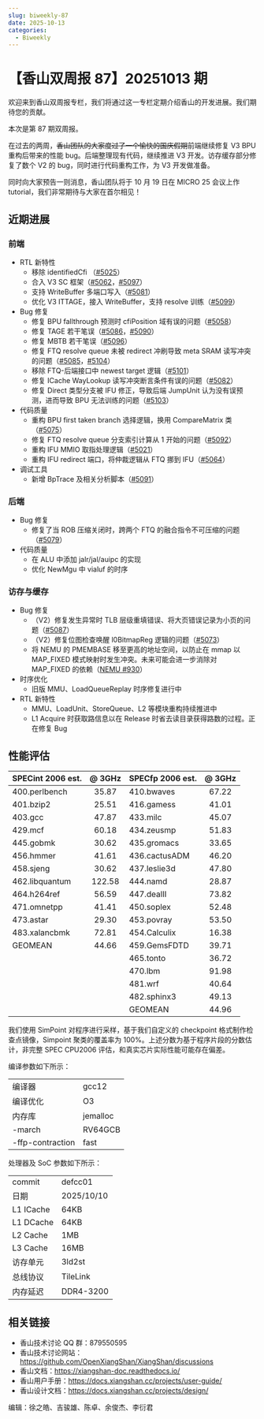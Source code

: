 ```yaml
---
slug: biweekly-87
date: 2025-10-13
categories:
  - Biweekly
---
```


# 【香山双周报 87】20251013 期

欢迎来到香山双周报专栏，我们将通过这一专栏定期介绍香山的开发进展。我们期待您的贡献。

本次是第 87 期双周报。

在过去的两周，~~香山团队的大家度过了一个愉快的国庆假期~~前端继续修复 V3 BPU 重构后带来的性能 bug。后端整理现有代码，继续推进 V3 开发。访存缓存部分修复了数个 V2 的 bug，同时进行代码重构工作，为 V3 开发做准备。

同时向大家预告一则消息，香山团队将于 10 月 19 日在 MICRO 25 会议上作 tutorial，我们非常期待与大家在首尔相见！

<!-- more -->

## 近期进展

### 前端

- RTL 新特性
  - 移除 identifiedCfi （[#5025](https://github.com/OpenXiangShan/XiangShan/pull/5025)）
  - 合入 V3 SC 框架（[#5062](https://github.com/OpenXiangShan/XiangShan/pull/5062)，[#5097](https://github.com/OpenXiangShan/XiangShan/pull/5097)）
  - 支持 WriteBuffer 多端口写入（[#5081](https://github.com/OpenXiangShan/XiangShan/pull/5081)）
  - 优化 V3 ITTAGE，接入 WriteBuffer，支持 resolve 训练（[#5099](https://github.com/OpenXiangShan/XiangShan/pull/5099)）
- Bug 修复
  - 修复 BPU fallthrough 预测时 cfiPosition 域有误的问题（[#5058](https://github.com/OpenXiangShan/XiangShan/pull/5058)）
  - 修复 TAGE 若干笔误（[#5086](https://github.com/OpenXiangShan/XiangShan/pull/5086)，[#5090](https://github.com/OpenXiangShan/XiangShan/pull/5090)）
  - 修复 MBTB 若干笔误（[#5096](https://github.com/OpenXiangShan/XiangShan/pull/5096)）
  - 修复 FTQ resolve queue 未被 redirect 冲刷导致 meta SRAM 读写冲突的问题（[#5085](https://github.com/OpenXiangShan/XiangShan/pull/5085)，[#5104](https://github.com/OpenXiangShan/XiangShan/pull/5104)）
  - 移除 FTQ-后端接口中 newest target 逻辑（[#5101](https://github.com/OpenXiangShan/XiangShan/pull/5101)）
  - 修复 ICache WayLookup 读写冲突断言条件有误的问题（[#5082](https://github.com/OpenXiangShan/XiangShan/pull/5082)）
  - 修复 Direct 类型分支被 IFU 修正，导致后端 JumpUnit 认为没有误预测，进而导致 BPU 无法训练的问题（[#5103](https://github.com/OpenXiangShan/XiangShan/pull/5103)）
- 代码质量
  - 重构 BPU first taken branch 选择逻辑，换用 CompareMatrix 类（[#5075](https://github.com/OpenXiangShan/XiangShan/pull/5075)）
  - 修复 FTQ resolve queue 分支索引计算从 1 开始的问题（[#5092](https://github.com/OpenXiangShan/XiangShan/pull/5092)）
  - 重构 IFU MMIO 取指处理逻辑（[#5021](https://github.com/OpenXiangShan/XiangShan/pull/5021)）
  - 重构 IFU redirect 端口，将仲裁逻辑从 FTQ 挪到 IFU（[#5064](https://github.com/OpenXiangShan/XiangShan/pull/5064)）
- 调试工具
  - 新增 BpTrace 及相关分析脚本（[#5091](https://github.com/OpenXiangShan/XiangShan/pull/5091)）

### 后端

- Bug 修复
  - 修复了当 ROB 压缩关闭时，跨两个 FTQ 的融合指令不可压缩的问题（[#5079](https://github.com/OpenXiangShan/XiangShan/pull/5079)）
- 代码质量
  - 在 ALU 中添加 jalr/jal/auipc 的实现
  - 优化 NewMgu 中 vialuf 的时序

### 访存与缓存

- Bug 修复
  - （V2）修复发生异常时 TLB 层级重填错误、将大页错误记录为小页的问题（[#5087](https://github.com/OpenXiangShan/XiangShan/pull/5087)）
  - （V2）修复位图检查唤醒 l0BitmapReg 逻辑的问题（[#5073](https://github.com/OpenXiangShan/XiangShan/pull/5073)）
  - 将 NEMU 的 PMEMBASE 移至更高的地址空间，以防止在 mmap 以 MAP_FIXED 模式映射时发生冲突。未来可能会进一步消除对 MAP_FIXED 的依赖（[NEMU #930](https://github.com/OpenXiangShan/NEMU/pull/930)）
- 时序优化
  - 旧版 MMU、LoadQueueReplay 时序修复进行中
- RTL 新特性
  - MMU、LoadUnit、StoreQueue、L2 等模块重构持续推进中
  - L1 Acquire 时获取路信息以在 Release 时省去读目录获得路数的过程。正在修复 Bug

## 性能评估

| SPECint 2006 est. | @ 3GHz | SPECfp 2006 est. | @ 3GHz |
| :---------------- | :----: | :--------------- | :----: |
| 400.perlbench     | 35.87  | 410.bwaves       | 67.22  |
| 401.bzip2         | 25.51  | 416.gamess       | 41.01  |
| 403.gcc           | 47.87  | 433.milc         | 45.07  |
| 429.mcf           | 60.18  | 434.zeusmp       | 51.83  |
| 445.gobmk         | 30.62  | 435.gromacs      | 33.65  |
| 456.hmmer         | 41.61  | 436.cactusADM    | 46.20  |
| 458.sjeng         | 30.62  | 437.leslie3d     | 47.80  |
| 462.libquantum    | 122.58 | 444.namd         | 28.87  |
| 464.h264ref       | 56.59  | 447.dealII       | 73.82  |
| 471.omnetpp       | 41.41  | 450.soplex       | 52.48  |
| 473.astar         | 29.30  | 453.povray       | 53.50  |
| 483.xalancbmk     | 72.81  | 454.Calculix     | 16.38  |
| GEOMEAN           | 44.66  | 459.GemsFDTD     | 39.71  |
|                   |        | 465.tonto        | 36.72  |
|                   |        | 470.lbm          | 91.98  |
|                   |        | 481.wrf          | 40.64  |
|                   |        | 482.sphinx3      | 49.13  |
|                   |        | GEOMEAN          | 44.96  |

我们使用 SimPoint 对程序进行采样，基于我们自定义的 checkpoint 格式制作检查点镜像，Simpoint 聚类的覆盖率为 100%。上述分数为基于程序片段的分数估计，非完整 SPEC CPU2006 评估，和真实芯片实际性能可能存在偏差。

编译参数如下所示：

|                  |          |
| ---------------- | -------- |
| 编译器           | gcc12    |
| 编译优化         | O3       |
| 内存库           | jemalloc |
| -march           | RV64GCB  |
| -ffp-contraction | fast     |

处理器及 SoC 参数如下所示：

|           |            |
| --------- | ---------- |
| commit    | defcc01    |
| 日期      | 2025/10/10 |
| L1 ICache | 64KB       |
| L1 DCache | 64KB       |
| L2 Cache  | 1MB        |
| L3 Cache  | 16MB       |
| 访存单元  | 3ld2st     |
| 总线协议  | TileLink   |
| 内存延迟  | DDR4-3200  |

## 相关链接

- 香山技术讨论 QQ 群：879550595
- 香山技术讨论网站：<https://github.com/OpenXiangShan/XiangShan/discussions>
- 香山文档：<https://xiangshan-doc.readthedocs.io/>
- 香山用户手册：<https://docs.xiangshan.cc/projects/user-guide/>
- 香山设计文档：<https://docs.xiangshan.cc/projects/design/>

编辑：徐之皓、吉骏雄、陈卓、余俊杰、李衍君
